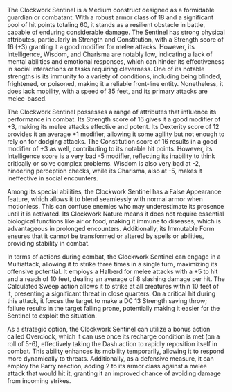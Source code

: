 The Clockwork Sentinel is a Medium construct designed as a formidable guardian or combatant. With a robust armor class of 18 and a significant pool of hit points totaling 60, it stands as a resilient obstacle in battle, capable of enduring considerable damage. The Sentinel has strong physical attributes, particularly in Strength and Constitution, with a Strength score of 16 (+3) granting it a good modifier for melee attacks. However, its Intelligence, Wisdom, and Charisma are notably low, indicating a lack of mental abilities and emotional responses, which can hinder its effectiveness in social interactions or tasks requiring cleverness. One of its notable strengths is its immunity to a variety of conditions, including being blinded, frightened, or poisoned, making it a reliable front-line entity. Nonetheless, it does lack mobility, with a speed of 35 feet, and its primary attacks are melee-based.

The Clockwork Sentinel possesses a range of attributes that influence its performance in combat. Its Strength score of 16 gives it a good modifier of +3, making its melee attacks effective and potent. Its Dexterity score of 12 provides it an average +1 modifier, allowing it some agility but not enough to rely on for dodging attacks. The Constitution score of 16 results in a good modifier of +3 as well, contributing to its notable hit points. However, its Intelligence score is a very bad -5 modifier, reflecting its inability to think critically or solve complex problems. Wisdom is also very bad at -2, hindering perception checks, while its Charisma, also at -5, makes it ineffective in social encounters.

Among its special abilities, the Clockwork Sentinel has a False Appearance feature, which allows it to blend seamlessly with normal armor when motionless. This can confuse enemies who may underestimate its presence until it is activated. Its Clockwork Nature means it does not require essential biological functions like air or food, making it immune to diseases, which is advantageous in prolonged encounters. Additionally, its Immutable Form ensures that it cannot be transformed or altered by spells or abilities, providing stability in combat.

In terms of actions during combat, the Clockwork Sentinel can engage in a Multiattack, allowing it to strike three times in a single turn, maximizing its offensive potential. It employs a Halberd for melee attacks with a +5 to hit and a reach of 10 feet, dealing an average of 8 slashing damage per hit. The Calculated Sweep action allows it to strike at all creatures within 10 feet of it, presenting a significant threat in close quarters. On a critical hit during this attack, it forces the target to make a DC 13 Strength saving throw; failure results in the target falling prone, potentially making it easier for the Sentinel to exploit the situation.

As a strategic option, the Clockwork Sentinel can utilize a bonus action called Overclock, which it can use once its recharge condition is met (on a roll of 5-6), effectively taking the Dash action to rapidly reposition itself in combat. This ability enhances its mobility temporarily, allowing it to respond more dynamically to threats. Additionally, as a defensive measure, it can employ the Parry reaction, adding 2 to its armor class against a melee attack that would hit it, granting it an improved chance of avoiding damage from incoming strikes.